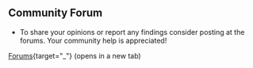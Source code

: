 ﻿## Community Forum

* To share your opinions or report any findings consider posting at the forums.
Your community help is appreciated! 

[Forums](http://xeth.de/phpbb-309/){target="_"} (opens in a new tab)

